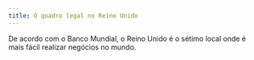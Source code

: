 ```yaml
---
title: O quadro legal no Reino Unido
---
```

De acordo com o Banco Mundial, o Reino Unido é o sétimo local onde é mais fácil realizar negócios no mundo. 